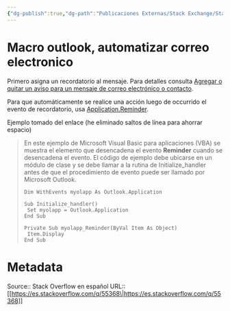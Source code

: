 ```yaml
---
{"dg-publish":true,"dg-path":"Publicaciones Externas/Stack Exchange/Stack Overflow en español/es.stackoverflow.com-55368.md","permalink":"/publicaciones-externas/stack-exchange/stack-overflow-en-espanol/es-stackoverflow-com-55368/","title":"Macro outlook, automatizar correo electronico","hide":true,"noteIcon":"\"0\"","created":"2024-04-03T12:49:10.354-06:00","updated":"2024-04-05T16:43:49.522-06:00"}
---
```


# Macro outlook, automatizar correo electronico

Primero asigna un recordatorio al mensaje. Para detalles consulta [Agregar o quitar un aviso para un mensaje de correo electrónico o contacto][1]. 

Para que automáticamente se realice una acción luego de occurrido el evento de recordatorio, usa [Application.Reminder][2].

Ejemplo tomado del enlace (he eliminado saltos de línea para ahorrar espacio)

> En este ejemplo de Microsoft Visual Basic para aplicaciones (VBA) se
> muestra el elemento que desencadena el evento **Reminder** cuando se
> desencadena el evento. El código de ejemplo debe ubicarse en un módulo
> de clase y se debe llamar a la rutina de Initialize_handler antes de
> que el procedimiento de evento puede ser llamado por Microsoft
> Outlook.
> 
>     Dim WithEvents myolapp As Outlook.Application 
>   
>     Sub Initialize_handler() 
>      Set myolapp = Outlook.Application      
>     End Sub 
> 
>     Private Sub myolapp_Reminder(ByVal Item As Object) 
>      Item.Display 
>     End Sub


  [1]: https://support.office.com/es-es/article/Agregar-o-quitar-un-aviso-para-un-mensaje-de-correo-electr%C3%B3nico-o-contacto-ae5bc786-d60b-476f-ac63-7b94cc5a4f42?ui=es-ES&rs=es-ES&ad=ES
  [2]: https://msdn.microsoft.com/es-mx/library/office/ff870058.aspx

# Metadata
Source:: Stack Overflow en español
URL:: [[https://es.stackoverflow.com/q/55368\|https://es.stackoverflow.com/q/55368]]

